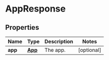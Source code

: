 
# AppResponse

## Properties
Name | Type | Description | Notes
------------ | ------------- | ------------- | -------------
**app** | [**App**](App.md) | The app. |  [optional]



